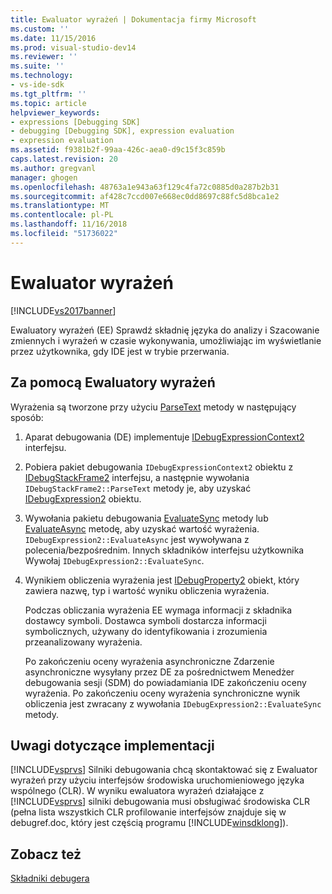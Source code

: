 ```yaml
---
title: Ewaluator wyrażeń | Dokumentacja firmy Microsoft
ms.custom: ''
ms.date: 11/15/2016
ms.prod: visual-studio-dev14
ms.reviewer: ''
ms.suite: ''
ms.technology:
- vs-ide-sdk
ms.tgt_pltfrm: ''
ms.topic: article
helpviewer_keywords:
- expressions [Debugging SDK]
- debugging [Debugging SDK], expression evaluation
- expression evaluation
ms.assetid: f9381b2f-99aa-426c-aea0-d9c15f3c859b
caps.latest.revision: 20
ms.author: gregvanl
manager: ghogen
ms.openlocfilehash: 48763a1e943a63f129c4fa72c0885d0a287b2b31
ms.sourcegitcommit: af428c7ccd007e668ec0dd8697c88fc5d8bca1e2
ms.translationtype: MT
ms.contentlocale: pl-PL
ms.lasthandoff: 11/16/2018
ms.locfileid: "51736022"
---
```

# <a name="expression-evaluator"></a>Ewaluator wyrażeń
[!INCLUDE[vs2017banner](../../includes/vs2017banner.md)]

Ewaluatory wyrażeń (EE) Sprawdź składnię języka do analizy i Szacowanie zmiennych i wyrażeń w czasie wykonywania, umożliwiając im wyświetlanie przez użytkownika, gdy IDE jest w trybie przerwania.  
  
## <a name="using-expression-evaluators"></a>Za pomocą Ewaluatory wyrażeń  
 Wyrażenia są tworzone przy użyciu [ParseText](../../extensibility/debugger/reference/idebugexpressioncontext2-parsetext.md) metody w następujący sposób:  
  
1. Aparat debugowania (DE) implementuje [IDebugExpressionContext2](../../extensibility/debugger/reference/idebugexpressioncontext2.md) interfejsu.  
  
2. Pobiera pakiet debugowania `IDebugExpressionContext2` obiektu z [IDebugStackFrame2](../../extensibility/debugger/reference/idebugstackframe2.md) interfejsu, a następnie wywołania `IDebugStackFrame2::ParseText` metody je, aby uzyskać [IDebugExpression2](../../extensibility/debugger/reference/idebugexpression2.md) obiektu.  
  
3. Wywołania pakietu debugowania [EvaluateSync](../../extensibility/debugger/reference/idebugexpression2-evaluatesync.md) metody lub [EvaluateAsync](../../extensibility/debugger/reference/idebugexpression2-evaluateasync.md) metodę, aby uzyskać wartość wyrażenia. `IDebugExpression2::EvaluateAsync` jest wywoływana z polecenia/bezpośrednim. Innych składników interfejsu użytkownika Wywołaj `IDebugExpression2::EvaluateSync`.  
  
4. Wynikiem obliczenia wyrażenia jest [IDebugProperty2](../../extensibility/debugger/reference/idebugproperty2.md) obiekt, który zawiera nazwę, typ i wartość wyniku obliczenia wyrażenia.  
  
   Podczas obliczania wyrażenia EE wymaga informacji z składnika dostawcy symboli. Dostawca symboli dostarcza informacji symbolicznych, używany do identyfikowania i zrozumienia przeanalizowany wyrażenia.  
  
   Po zakończeniu oceny wyrażenia asynchroniczne Zdarzenie asynchroniczne wysyłany przez DE za pośrednictwem Menedżer debugowania sesji (SDM) do powiadamiania IDE zakończeniu oceny wyrażenia. Po zakończeniu oceny wyrażenia synchroniczne wynik obliczenia jest zwracany z wywołania `IDebugExpression2::EvaluateSync` metody.  
  
## <a name="implementation-notes"></a>Uwagi dotyczące implementacji  
 [!INCLUDE[vsprvs](../../includes/vsprvs-md.md)] Silniki debugowania chcą skontaktować się z Ewaluator wyrażeń przy użyciu interfejsów środowiska uruchomieniowego języka wspólnego (CLR). W wyniku ewaluatora wyrażeń działające z [!INCLUDE[vsprvs](../../includes/vsprvs-md.md)] silniki debugowania musi obsługiwać środowiska CLR (pełna lista wszystkich CLR profilowanie interfejsów znajduje się w debugref.doc, który jest częścią programu [!INCLUDE[winsdklong](../../includes/winsdklong-md.md)]).  
  
## <a name="see-also"></a>Zobacz też  
 [Składniki debugera](../../extensibility/debugger/debugger-components.md)

